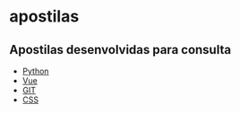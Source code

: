 # apostilas
## Apostilas desenvolvidas para consulta

- [Python](https://github.com/liviapires/apostilas/tree/python)
- [Vue](https://github.com/liviapires/apostilas/tree/vue)
- [GIT](https://github.com/liviapires/apostilas/tree/git)
- [CSS](https://github.com/liviapires/apostilas/tree/css)